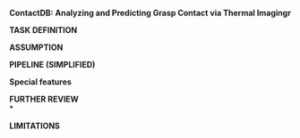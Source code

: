 **ContactDB: Analyzing and Predicting Grasp Contact via Thermal Imagingr**  

**TASK DEFINITION**  


**ASSUMPTION**  


**PIPELINE (SIMPLIFIED)**  
 
**Special features**  

**FURTHER REVIEW**  
* 

**LIMITATIONS**  

